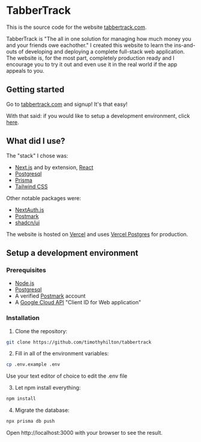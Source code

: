 # TabberTrack

This is the source code for the website [tabbertrack.com](https://tabbertrack.com).

TabberTrack is "The all in one solution for managing how much money you and your friends owe eachother." I created this website to learn the ins-and-outs of developing and deploying a complete full-stack web application. The website is, for the most part, completely production ready and I encourage you to try it out and even use it in the real world if the app appeals to you.

## Getting started

Go to [tabbertrack.com](https://tabbertrack.com) and signup! It's that easy!

With that said: if you would like to setup a development environment, click [here](#setup-a-development-environment).

## What did I use?

The "stack" I chose was:

-   [Next.js](https://nextjs.org/) and by extension, [React](https://react.dev/)
-   [Postgresql](https://www.postgresql.org/)
-   [Prisma](https://www.prisma.io/)
-   [Tailwind CSS](https://tailwindcss.com/)

Other notable packages were:

-   [NextAuth.js](https://next-auth.js.org/)
-   [Postmark](https://postmarkapp.com/)
-   [shadcn/ui](https://ui.shadcn.com/)

The website is hosted on [Vercel](https://vercel.com/) and uses [Vercel Postgres](https://vercel.com/docs/storage/vercel-postgres) for production.

## Setup a development environment

### Prerequisites

-   [Node.js](https://nodejs.org/en/download/)
-   [Postgresql](https://www.postgresql.org/download/)
-   A verified [Postmark](https://postmarkapp.com/) account
-   A [Google Cloud API](https://cloud.google.com/apis) "Client ID for Web application"

### Installation

1. Clone the repository:

```bash
git clone https://github.com/timothyhilton/tabbertrack
```

2. Fill in all of the environment variables:

```bash
cp .env.example .env
```

Use your text editor of choice to edit the .env file

3. Let npm install everything:

```bash
npm install
```

4. Migrate the database:

```bash
npx prisma db push
```

Open http://localhost:3000 with your browser to see the result.
